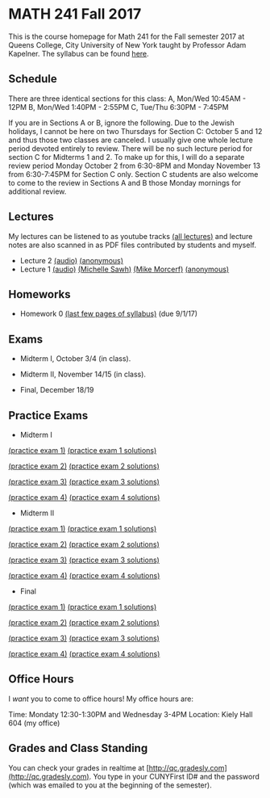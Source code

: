 # MATH 241 Fall 2017

This is the course homepage for Math 241 for the Fall semester 2017 at Queens College, City University of New York taught by Professor Adam Kapelner. The syllabus can be found [here](https://raw.githubusercontent.com/kapelner/QC_Math_241_Fall_2017/master/syllabus/syllabus.pdf).

## Schedule

There are three identical sections for this class:
A, Mon/Wed 10:45AM - 12PM
B, Mon/Wed 1:40PM - 2:55PM
C, Tue/Thu 6:30PM - 7:45PM

If you are in Sections A or B, ignore the following. Due to the Jewish holidays, I cannot be here on two Thursdays for Section C: October 5 and 12 and thus those two classes are canceled. I usually give one whole lecture period devoted entirely to review. There will be no such lecture period for section C for Midterms 1 and 2. To make up for this, I will do a separate review period Monday October 2 from 6:30-8PM and Monday November 13 from 6:30-7:45PM for Section C only. Section C students are also welcome to come to the review in Sections A and B those Monday mornings for additional review.

## Lectures

My lectures can be listened to as youtube tracks [(all lectures)](https://www.youtube.com/playlist?list=PLIwvCnCDnF14sRnB6lUck67KFYCZSBLdO) and lecture notes are also scanned in as PDF files contributed by students and myself.

<!--
* Lecture 23 [(audio)](https://clyp.it/3ootpia0) [(Marcin Sendrowicz Lecs22&23)](https://github.com/kapelner/QC_Math_241_Fall_2017/blob/master/lectures/lec23marcin.pdf) [(Anvar Ashurov)](https://github.com/kapelner/QC_Math_241_Fall_2017/blob/master/lectures/lec23ash.pdf)  [(Linagyong Chen)](https://github.com/kapelner/QC_Math_241_Fall_2017/blob/master/lectures/lec23chenl.pdf) [(Ken Zou)](https://github.com/kapelner/QC_Math_241_Fall_2017/blob/master/lectures/lec23zou.pdf) [(Sherly Zheng)](https://github.com/kapelner/QC_Math_241_Fall_2017/blob/master/lectures/lec23zheng.pdf) [(Randip Parhar)](https://github.com/kapelner/QC_Math_241_Fall_2017/blob/master/lectures/lec23parhar.pdf) [(Prof)](https://github.com/kapelner/QC_Math_241_Fall_2017/blob/master/lectures/lec23kap.pdf)
* Lecture 22 [(audio)](https://clyp.it/h3jmpbvf) [(Anvar Ashurov)](https://github.com/kapelner/QC_Math_241_Fall_2017/blob/master/lectures/lec22ash.pdf) [(Ken Zou)](https://github.com/kapelner/QC_Math_241_Fall_2017/blob/master/lectures/lec22zou.pdf) [(Sherly Zheng)](https://github.com/kapelner/QC_Math_241_Fall_2017/blob/master/lectures/lec22zheng.pdf) [(Linagyong Chen)](https://github.com/kapelner/QC_Math_241_Fall_2017/blob/master/lectures/lec22chenl.pdf) [(Cynthia Rivera)](https://github.com/kapelner/QC_Math_241_Fall_2017/blob/master/lectures/lec22rivera.pdf) [(Monique Tang)](https://github.com/kapelner/QC_Math_241_Fall_2017/blob/master/lectures/lec22tang.pdf) [(Andrew Kwak)](https://github.com/kapelner/QC_Math_241_Fall_2017/blob/master/lectures/lec22kwak.pdf) [(Prof)](https://github.com/kapelner/QC_Math_241_Fall_2017/blob/master/lectures/lec22kap.pdf)
* Lecture 21 [(audio)](https://clyp.it/pmilrdvr) [(Marcin Sendrowicz)](https://github.com/kapelner/QC_Math_241_Fall_2017/blob/master/lectures/lec21marcin.pdf)  [(Cynthia Rivera)](https://github.com/kapelner/QC_Math_241_Fall_2017/blob/master/lectures/lec21rivera.pdf)[(Liangyong Chen)](https://github.com/kapelner/QC_Math_241_Fall_2017/blob/master/lectures/lec21chenl.pdf) [(Sherly Zheng)](https://github.com/kapelner/QC_Math_241_Fall_2017/blob/master/lectures/lec21zheng.pdf) [(Nhi Tran)](https://github.com/kapelner/QC_Math_241_Fall_2017/blob/master/lectures/lec21tran.pdf) [(Randip Parhar)](https://github.com/kapelner/QC_Math_241_Fall_2017/blob/master/lectures/lec21parhar.pdf) [(Prof)](https://github.com/kapelner/QC_Math_241_Fall_2017/blob/master/lectures/lec21kap.pdf)
* Lecture 20 [(audio)](https://clyp.it/hlw3yd1n) [(Marcin Sendrowicz Lecs19&20)](https://github.com/kapelner/QC_Math_241_Fall_2017/blob/master/lectures/lec20marcin.pdf) [(Cynthia Rivera)](https://github.com/kapelner/QC_Math_241_Fall_2017/blob/master/lectures/lec20rivera.pdf) [(Liangyong Chen)](https://github.com/kapelner/QC_Math_241_Fall_2017/blob/master/lectures/lec20chenl.pdf) [(Randip Parhar)](https://github.com/kapelner/QC_Math_241_Fall_2017/blob/master/lectures/lec20parhar.pdf) [(Sherly Zheng)](https://github.com/kapelner/QC_Math_241_Fall_2017/blob/master/lectures/lec20zheng.pdf) [(Andrew Kwak)](https://github.com/kapelner/QC_Math_241_Fall_2017/blob/master/lectures/lec20kwak.pdf) [(Prof)](https://github.com/kapelner/QC_Math_241_Fall_2017/blob/master/lectures/lec20kap.pdf)
* Lecture 19 [(audio)](https://clyp.it/2z2ankqe) [(Randip Parhar)](https://github.com/kapelner/QC_Math_241_Fall_2017/blob/master/lectures/lec19parhar.pdf) [(Xiaowei Chen)](https://github.com/kapelner/QC_Math_241_Fall_2017/blob/master/lectures/lec19xchen.pdf) [(Linagyong Chen)](https://github.com/kapelner/QC_Math_241_Fall_2017/blob/master/lectures/lec19chen.pdf) [(Anvar Ashurov)](https://github.com/kapelner/QC_Math_241_Fall_2017/blob/master/lectures/lec19ash.pdf) [(Cynthia Rivera)](https://github.com/kapelner/QC_Math_241_Fall_2017/blob/master/lectures/lec19riv.pdf) [(Monique Tang)](https://github.com/kapelner/QC_Math_241_Fall_2017/blob/master/lectures/lec19tang.pdf) [(Prof)](https://github.com/kapelner/QC_Math_241_Fall_2017/blob/master/lectures/lec19kap.pdf)
* Lecture 18 [(audio)](https://clyp.it/p4ka2adx) [(Marcin Sendrowicz Lecs17&18)](https://github.com/kapelner/QC_Math_241_Fall_2017/blob/master/lectures/lec18marcin.pdf) [(Xiaowei Chen)](https://github.com/kapelner/QC_Math_241_Fall_2017/blob/master/lectures/lec18chenx.pdf) [(Liangyong Chen)](https://github.com/kapelner/QC_Math_241_Fall_2017/blob/master/lectures/lec18chen.pdf) [(Cynthia Rivera)](https://github.com/kapelner/QC_Math_241_Fall_2017/blob/master/lectures/lec18riv.pdf) [(Monique Tang)](https://github.com/kapelner/QC_Math_241_Fall_2017/blob/master/lectures/lec18tang.pdf) [(Sherly Zheng)](https://github.com/kapelner/QC_Math_241_Fall_2017/blob/master/lectures/lec18zheng.pdf) [(Randip Parhar)](https://github.com/kapelner/QC_Math_241_Fall_2017/blob/master/lectures/lec18parhar.pdf) [(Anvar Ashurov)](https://github.com/kapelner/QC_Math_241_Fall_2017/blob/master/lectures/lec18ash.pdf) [(Prof)](https://github.com/kapelner/QC_Math_241_Fall_2017/blob/master/lectures/lec18kap.pdf)
* Lecture 17 [(audio)](https://clyp.it/cpfktqg0) [(Xiaowei Chen)](https://github.com/kapelner/QC_Math_241_Fall_2017/blob/master/lectures/lec17chenx.pdf) [(Anvar Ashurov)](https://github.com/kapelner/QC_Math_241_Fall_2017/blob/master/lectures/lec17ash.pdf) [(Monique Tang)](https://github.com/kapelner/QC_Math_241_Fall_2017/blob/master/lectures/lec17tang.pdf) [(Cynthia Rivera)](https://github.com/kapelner/QC_Math_241_Fall_2017/blob/master/lectures/lec17rivera.pdf) [(Nhi Tran)](https://github.com/kapelner/QC_Math_241_Fall_2017/blob/master/lectures/lec17tran.pdf) [(Prof)](https://github.com/kapelner/QC_Math_241_Fall_2017/blob/master/lectures/lec17kap.pdf) 
* Lecture 16 [(audio)](https://clyp.it/dtq1weqe) [(Marcin Sendrowicz Lecs14-16)](https://github.com/kapelner/QC_Math_241_Fall_2017/blob/master/lectures/lec16marcin.pdf) [(Xiaowei Chen)](https://github.com/kapelner/QC_Math_241_Fall_2017/blob/master/lectures/lec16chenx.pdf) [(Anvar Ashurov)](https://github.com/kapelner/QC_Math_241_Fall_2017/blob/master/lectures/lec16ash.pdf) [(Cynthia Rivera)](https://github.com/kapelner/QC_Math_241_Fall_2017/blob/master/lectures/lec16rivera.pdf) [(Nhi Tran)](https://github.com/kapelner/QC_Math_241_Fall_2017/blob/master/lectures/lec16tran.pdf)  [(Sherly Zheng)](https://github.com/kapelner/QC_Math_241_Fall_2017/blob/master/lectures/lec16zheng.pdf) [(Prof)](https://github.com/kapelner/QC_Math_241_Fall_2017/blob/master/lectures/lec16kap.pdf)
* Lecture 15 [(audio)](https://clyp.it/lropjc22) [(Randip Parhar)](https://github.com/kapelner/QC_Math_241_Fall_2017/blob/master/lectures/lec15parhar.pdf) [(Anvar Ashurov)](https://github.com/kapelner/QC_Math_241_Fall_2017/blob/master/lectures/lec15ash.pdf) [(Nhi Tran)](https://github.com/kapelner/QC_Math_241_Fall_2017/blob/master/lectures/lec15tran.pdf) [(Sherly Zheng)](https://github.com/kapelner/QC_Math_241_Fall_2017/blob/master/lectures/lec15zheng.pdf) [(Monique Tang)](https://github.com/kapelner/QC_Math_241_Fall_2017/blob/master/lectures/lec15tang.pdf) [(Prof)](https://github.com/kapelner/QC_Math_241_Fall_2017/blob/master/lectures/lec15kap.pdf)
* Lecture 14 [(audio)](https://clyp.it/1hhre5sf) [(Sherly Zheng)](https://github.com/kapelner/QC_Math_241_Fall_2017/blob/master/lectures/lec14zheng.pdf) [(Monique Tang)](https://github.com/kapelner/QC_Math_241_Fall_2017/blob/master/lectures/lec14tang.pdf) [(Nhi Tran)](https://github.com/kapelner/QC_Math_241_Fall_2017/blob/master/lectures/lec14tran.pdf) [(Cynthia Rivera)](https://github.com/kapelner/QC_Math_241_Fall_2017/blob/master/lectures/lec14rivera.pdf) [(Tahir Vali)](https://github.com/kapelner/QC_Math_241_Fall_2017/blob/master/lectures/lec14tahir.pdf) [(Randip Parhar)](https://github.com/kapelner/QC_Math_241_Fall_2017/blob/master/lectures/lec14parhar.pdf) [(Andrew Kwak)](https://github.com/kapelner/QC_Math_241_Fall_2017/blob/master/lectures/lec14kwak.pdf) [(Prof)](https://github.com/kapelner/QC_Math_241_Fall_2017/blob/master/lectures/lec14kap.pdf)
* Lecture 13 [(audio)](https://clyp.it/sry3aigr) [(Marcin Sendrowicz Lec12&13)](https://github.com/kapelner/QC_Math_241_Fall_2017/blob/master/lectures/lec13marcin.pdf)  [(Sherly Zheng)](https://github.com/kapelner/QC_Math_241_Fall_2017/blob/master/lectures/lec13zheng.pdf) [(Nhi Tran)](https://github.com/kapelner/QC_Math_241_Fall_2017/blob/master/lectures/lec13tran.pdf) [(Cynthia Rivera)](https://github.com/kapelner/QC_Math_241_Fall_2017/blob/master/lectures/lec13rivera.pdf) [(Tahir Vali)](https://github.com/kapelner/QC_Math_241_Fall_2017/blob/master/lectures/lec13tahir.pdf) [(Randip Parhar)](https://github.com/kapelner/QC_Math_241_Fall_2017/blob/master/lectures/lec13parhar.pdf) [(Andrew Kwak)](https://github.com/kapelner/QC_Math_241_Fall_2017/blob/master/lectures/lec13kwak.pdf) [(Monique Tang)](https://github.com/kapelner/QC_Math_241_Fall_2017/blob/master/lectures/lec13tang.pdf) [(Prof)](https://github.com/kapelner/QC_Math_241_Fall_2017/blob/master/lectures/lec13kap.pdf)
* Lecture 12 [(audio)](https://clyp.it/jsdqidv5)  [(Sherly Zheng)](https://github.com/kapelner/QC_Math_241_Fall_2017/blob/master/lectures/lec12zheng.pdf) [(Randip Parhar)](https://github.com/kapelner/QC_Math_241_Fall_2017/blob/master/lectures/lec12parhar.pdf) [(Mohammed Jalal)](https://github.com/kapelner/QC_Math_241_Fall_2017/blob/master/lectures/lec12jalal.pdf) [(Tahir Vali)](https://github.com/kapelner/QC_Math_241_Fall_2017/blob/master/lectures/lec12vali.pdf) [(Monique Tang)](https://github.com/kapelner/QC_Math_241_Fall_2017/blob/master/lectures/lec12tang.pdf) [(Prof)](https://github.com/kapelner/QC_Math_241_Fall_2017/blob/master/lectures/lec12kap.pdf)
* Lecture 11 [(audio)](https://clyp.it/55tyrkpw) [(Marcin Sendrowicz Lec10&11)](https://github.com/kapelner/QC_Math_241_Fall_2017/blob/master/lectures/lec11marcin.pdf) [(Randip Parhar)](https://github.com/kapelner/QC_Math_241_Fall_2017/blob/master/lectures/lec11parhar.pdf) [(Mohammed Jalal)](https://github.com/kapelner/QC_Math_241_Fall_2017/blob/master/lectures/lec11jalal.pdf) [(Sherly Zheng)](https://github.com/kapelner/QC_Math_241_Fall_2017/blob/master/lectures/lec11zheng.pdf) [(Nhi Tran)](https://github.com/kapelner/QC_Math_241_Fall_2017/blob/master/lectures/lec11tran.pdf) [(Tahir Vali)](https://github.com/kapelner/QC_Math_241_Fall_2017/blob/master/lectures/lec11vali.pdf) [(Monique Tang)](https://github.com/kapelner/QC_Math_241_Fall_2017/blob/master/lectures/lec11tang.pdf) [(Prof)](https://github.com/kapelner/QC_Math_241_Fall_2017/blob/master/lectures/lec11kap.pdf) 
* Lecture 10 [(audio)](https://clyp.it/im3u2zln) [(Mohammed Jalal)](https://github.com/kapelner/QC_Math_241_Fall_2017/blob/master/lectures/lec10jalal.pdf) [(Sherly Zheng)](https://github.com/kapelner/QC_Math_241_Fall_2017/blob/master/lectures/lec10zheng.pdf) [(Nhi Tran)](https://github.com/kapelner/QC_Math_241_Fall_2017/blob/master/lectures/lec10tran.pdf) [(Cynthia Rivera)](https://github.com/kapelner/QC_Math_241_Fall_2017/blob/master/lectures/lec10riv.pdf) [(Andrew Kwak)](https://github.com/kapelner/QC_Math_241_Fall_2017/blob/master/lectures/lec10kwak.pdf) [(Monique Tang)](https://github.com/kapelner/QC_Math_241_Fall_2017/blob/master/lectures/lec10tang.pdf) [(Prof)](https://github.com/kapelner/QC_Math_241_Fall_2017/blob/master/lectures/lec10kap.pdf)
* Lecture 9 [(audio)](https://clyp.it/1dxdpulo) [(Marcin Sendrowicz Lec8&9)](https://github.com/kapelner/QC_Math_241_Fall_2017/blob/master/lectures/lec09marcin.pdf) [(Randip Parhar)](https://github.com/kapelner/QC_Math_241_Fall_2017/blob/master/lectures/lec09parhar.pdf) [(Cynthia Rivera)](https://github.com/kapelner/QC_Math_241_Fall_2017/blob/master/lectures/lec09riv.pdf) [(Monique Tang)](https://github.com/kapelner/QC_Math_241_Fall_2017/blob/master/lectures/lec09tang.pdf) [(Sherly Zheng)](https://github.com/kapelner/QC_Math_241_Fall_2017/blob/master/lectures/lec09zheng.pdf) [(Nhi Tran)](https://github.com/kapelner/QC_Math_241_Fall_2017/blob/master/lectures/lec09tran.pdf) [(Anvar Ashurov)](https://github.com/kapelner/QC_Math_241_Fall_2017/blob/master/lectures/lec09ash.pdf) [(Prof)](https://github.com/kapelner/QC_Math_241_Fall_2017/blob/master/lectures/lec09kap.pdf) 
* Lecture 8 [(audio)](https://clyp.it/swteioco) [(Randip Parhar)](https://github.com/kapelner/QC_Math_241_Fall_2017/blob/master/lectures/lec08parhar.pdf) [(Anvar Ashurov)](https://github.com/kapelner/QC_Math_241_Fall_2017/blob/master/lectures/lec08ash.pdf) [(ZhaoHua Tan)](https://github.com/kapelner/QC_Math_241_Fall_2017/blob/master/lectures/lec08tan.pdf) [(Cynthia Rivera)](https://github.com/kapelner/QC_Math_241_Fall_2017/blob/master/lectures/lec08riv.pdf)  [(Nhi Tran)](https://github.com/kapelner/QC_Math_241_Fall_2017/blob/master/lectures/lec08tran.pdf) [(Monique Tang)](https://github.com/kapelner/QC_Math_241_Fall_2017/blob/master/lectures/lec08tang.pdf) [(Andrew Kwak)](https://github.com/kapelner/QC_Math_241_Fall_2017/blob/master/lectures/lec08kwak.pdf) [(Prof)](https://github.com/kapelner/QC_Math_241_Fall_2017/blob/master/lectures/lec08kap.pdf)
* Lecture 7 [(audio)](https://clyp.it/z2vslqce) [(Cynthia Rivera)](https://github.com/kapelner/QC_Math_241_Fall_2017/blob/master/lectures/lec07riv.pdf) [(David Kim)](https://github.com/kapelner/QC_Math_241_Fall_2017/blob/master/lectures/lec07kim.pdf) [(Randip Parhar)](https://github.com/kapelner/QC_Math_241_Fall_2017/blob/master/lectures/lec07parhar.pdf) [(Monique Tang)](https://github.com/kapelner/QC_Math_241_Fall_2017/blob/master/lectures/lec07tang.pdf) [(Nhi Tran)](https://github.com/kapelner/QC_Math_241_Fall_2017/blob/master/lectures/lec07tran.pdf) [(Andrew Kwak)](https://github.com/kapelner/QC_Math_241_Fall_2017/blob/master/lectures/lec07kwak.pdf)  [(Prof)](https://github.com/kapelner/QC_Math_241_Fall_2017/blob/master/lectures/lec07kap.pdf)
* Lecture 6 [(audio)](https://clyp.it/u2wjhut1) [(Randip Parhar)](https://github.com/kapelner/QC_Math_241_Fall_2017/blob/master/lectures/lec06parhar.pdf) [(David Kim)](https://github.com/kapelner/QC_Math_241_Fall_2017/blob/master/lectures/lec06kim.pdf) [(Monique Tang)](https://github.com/kapelner/QC_Math_241_Fall_2017/blob/master/lectures/lec06tang.pdf) [(Nhi Tran)](https://github.com/kapelner/QC_Math_241_Fall_2017/blob/master/lectures/lec06tran.pdf) [(Andrew Kwak)](https://github.com/kapelner/QC_Math_241_Fall_2017/blob/master/lectures/lec06kwak.pdf) [(Prof)](https://github.com/kapelner/QC_Math_241_Fall_2017/blob/master/lectures/lec06kap.pdf)
* Lecture 5 [(audio)](https://clyp.it/whwedabc) [(Randip Parhar)](https://github.com/kapelner/QC_Math_241_Fall_2017/blob/master/lectures/lec05parhar.pdf) [(Monique Tang)](https://github.com/kapelner/QC_Math_241_Fall_2017/blob/master/lectures/lec05tang.pdf) [(Prof)](https://github.com/kapelner/QC_Math_241_Fall_2017/blob/master/lectures/lec05kap.pdf)
* Lecture 4 [(audio)](https://clyp.it/hplwtkqg) [(Marcin Sendrowicz Lec3&4)](https://github.com/kapelner/QC_Math_241_Fall_2017/blob/master/lectures/lec04marcin.pdf) [(Randip Parhar)](https://github.com/kapelner/QC_Math_241_Fall_2017/blob/master/lectures/lec04parhar.pdf) [(Monique Tang)](https://github.com/kapelner/QC_Math_241_Fall_2017/blob/master/lectures/lec04tang.pdf)  [(Prof)](https://github.com/kapelner/QC_Math_241_Fall_2017/blob/master/lectures/lec04kap.pdf)
<<<<<<< HEAD
* Lecture 3 [(audio)](https://clyp.it/cqxbt3ez) [(Randip Parhar)](https://github.com/kapelner/QC_Math_241_Fall_2017/blob/master/lectures/lec03parhar.pdf) [(Monique Tang)](https://github.com/kapelner/QC_Math_241_Fall_2017/blob/master/lectures/lec03tang.pdf) [(Andrew Kwak)](https://github.com/kapelner/QC_Math_241_Fall_2017/blob/master/lectures/lec03kwak.pdf) [(ZhauHua Tan)](https://github.com/kapelner/QC_Math_241_Fall_2017/blob/master/lectures/lec03tan.pdf)  [(Ken Zou)](https://github.com/kapelner/QC_Math_241_Fall_2017/blob/master/lectures/lec03zou.pdf) [(Prof)](https://github.com/kapelner/QC_Math_241_Fall_2017/blob/master/lectures/lec03kap.pdf)-->
* Lecture 2 [(audio)](https://youtu.be/qadgUoHEO14) [(anonymous)](https://github.com/kapelner/QC_Math_241_Fall_2017/blob/master/lectures/lec02anon.pdf)
* Lecture 1 [(audio)](https://youtu.be/Koo7j3ZQMdw) [(Michelle Sawh)](https://github.com/kapelner/QC_Math_241_Fall_2017/blob/master/lectures/lec01sawh.pdf) [(Mike Morcerf)](https://github.com/kapelner/QC_Math_241_Fall_2017/blob/master/lectures/lec01morcerf.pdf) [(anonymous)](https://github.com/kapelner/QC_Math_241_Fall_2017/blob/master/lectures/lec01anon.pdf)

## Homeworks

<!--
* Homework 9 [(download)](https://github.com/kapelner/QC_Math_241_Fall_2017/blob/master/homeworks/hw09/hw09.pdf?raw=true) [(view)](https://github.com/kapelner/QC_Math_241_Fall_2017/blob/master/homeworks/hw09/hw09.pdf) (due 12/12/16)
* Homework 8 [(download)](https://github.com/kapelner/QC_Math_241_Fall_2017/blob/master/homeworks/hw08/hw08.pdf?raw=true) [(view)](https://github.com/kapelner/QC_Math_241_Fall_2017/blob/master/homeworks/hw08/hw08.pdf) (due 12/2/16)
* Homework 7 [(download)](https://github.com/kapelner/QC_Math_241_Fall_2017/blob/master/homeworks/hw07/hw07.pdf?raw=true) [(view)](https://github.com/kapelner/QC_Math_241_Fall_2017/blob/master/homeworks/hw07/hw07.pdf) (due 11/23/16)
* Homework 6 [(download)](https://github.com/kapelner/QC_Math_241_Fall_2017/blob/master/homeworks/hw06/hw06.pdf?raw=true) [(view)](https://github.com/kapelner/QC_Math_241_Fall_2017/blob/master/homeworks/hw06/hw06.pdf) (due 11/11/16)
* Homework 5 [(download)](https://github.com/kapelner/QC_Math_241_Fall_2017/blob/master/homeworks/hw05/hw05.pdf?raw=true) [(view)](https://github.com/kapelner/QC_Math_241_Fall_2017/blob/master/homeworks/hw05/hw05.pdf) (due 10/27/16)
* Homework 4 [(download)](https://github.com/kapelner/QC_Math_241_Fall_2017/blob/master/homeworks/hw04/hw04.pdf?raw=true) [(view)](https://github.com/kapelner/QC_Math_241_Fall_2017/blob/master/homeworks/hw04/hw04.pdf) (due 10/6/16)
* Homework 3 [(download)](https://github.com/kapelner/QC_Math_241_Fall_2017/blob/master/homeworks/hw03/hw03.pdf?raw=true) [(view)](https://github.com/kapelner/QC_Math_241_Fall_2017/blob/master/homeworks/hw03/hw03.pdf) (due 9/20/16)
* Homework 2 [(download)](https://github.com/kapelner/QC_Math_241_Fall_2017/blob/master/homeworks/hw02/hw02.pdf?raw=true) [(view)](https://github.com/kapelner/QC_Math_241_Fall_2017/blob/master/homeworks/hw02/hw02.pdf) (due 9/13/16)
* Homework 1 [(download)](https://github.com/kapelner/QC_Math_241_Fall_2017/blob/master/homeworks/hw01/hw01.pdf?raw=true) [(view)](https://github.com/kapelner/QC_Math_241_Fall_2017/blob/master/homeworks/hw01/hw01.pdf) (due 9/6/16)-->
* Homework 0 [(last few pages of syllabus)](https://github.com/kapelner/QC_Math_241_Fall_2017/blob/master/syllabus/syllabus.pdf?raw=true) (due 9/1/17)


## Exams


* Midterm I, October 3/4 (in class). 

* Midterm II, November 14/15 (in class). 

* Final, December 18/19

## Practice Exams

* Midterm I

[(practice exam 1)](https://github.com/kapelner/QC_Math_241_Fall_2016/blob/master/exams/midterm1/midterm1.pdf) [(practice exam 1 solutions)](https://github.com/kapelner/QC_Math_241_Fall_2016/blob/master/exams/midterm1/midterm1_solutions.pdf)

[(practice exam 2)](https://github.com/kapelner/QC_Math_241_Fall_2015/blob/master/exams/midterm1/midterm1.pdf) [(practice exam 2 solutions)](https://github.com/kapelner/QC_Math_241_Fall_2015/blob/master/exams/midterm1/midterm1_solutions.pdf) 

[(practice exam 3)](https://github.com/kapelner/QC_Math_241_Spring_2015/blob/master/exams/midterm1/midterm1.pdf?raw=true) [(practice exam 3 solutions)](https://github.com/kapelner/QC_Math_241_Spring_2015/blob/master/exams/midterm1/midterm1_solutions.pdf?raw=true) 

[(practice exam 4)](https://github.com/kapelner/QC_Math_241_Fall_2014_15/blob/master/exams/midterm1/midterm1.pdf?raw=true) [(practice exam 4 solutions)](https://github.com/kapelner/QC_Math_241_Fall_2014_15/blob/master/exams/midterm1/midterm1_solutions.pdf?raw=true)

* Midterm II

[(practice exam 1)](https://github.com/kapelner/QC_Math_241_Fall_2016/blob/master/exams/midterm2/midterm2.pdf) [(practice exam 1 solutions)](https://github.com/kapelner/QC_Math_241_Fall_2016/blob/master/exams/midterm2/midterm2_solutions.pdf)

[(practice exam 2)](https://github.com/kapelner/QC_Math_241_Fall_2015/blob/master/exams/midterm2/midterm2.pdf) [(practice exam 2 solutions)](https://github.com/kapelner/QC_Math_241_Fall_2015/blob/master/exams/midterm2/midterm2_solutions.pdf) 

[(practice exam 3)](https://github.com/kapelner/QC_Math_241_Spring_2015/blob/master/exams/midterm2/midterm2.pdf?raw=true) [(practice exam 3 solutions)](https://github.com/kapelner/QC_Math_241_Spring_2015/blob/master/exams/midterm2/midterm2_solutions.pdf?raw=true) 

[(practice exam 4)](https://github.com/kapelner/QC_Math_241_Fall_2014_15/blob/master/exams/midterm2/midterm2.pdf?raw=true) [(practice exam 4 solutions)](https://github.com/kapelner/QC_Math_241_Fall_2014_15/blob/master/exams/midterm2/midterm2_solutions.pdf?raw=true)

* Final

[(practice exam 1)](https://github.com/kapelner/QC_Math_241_Fall_2016/blob/master/exams/final/final.pdf) [(practice exam 1 solutions)](https://github.com/kapelner/QC_Math_241_Fall_2016/blob/master/exams/final/final_solutions.pdf)

[(practice exam 2)](https://github.com/kapelner/QC_Math_241_Fall_2015/blob/master/exams/final/final.pdf) [(practice exam 2 solutions)](https://github.com/kapelner/QC_Math_241_Fall_2015/blob/master/exams/final/final_solutions.pdf)  

[(practice exam 3)](https://github.com/kapelner/QC_Math_241_Spring_2015/blob/master/exams/final/final.pdf?raw=true) [(practice exam 3 solutions)](https://github.com/kapelner/QC_Math_241_Spring_2015/blob/master/exams/final/final_solutions.pdf?raw=true) 

[(practice exam 4)](https://github.com/kapelner/QC_Math_241_Fall_2014_15/blob/master/exams/final/final.pdf?raw=true) [(practice exam 4 solutions)](https://github.com/kapelner/QC_Math_241_Fall_2014_15/blob/master/exams/final/final_solutions.pdf?raw=true)

## Office Hours

I *want* you to come to office hours! My office hours are:

Time: Mondaty 12:30-1:30PM and Wednesday 3-4PM
Location: Kiely Hall 604 (my office)

## Grades and Class Standing

You can check your grades in realtime at [http://qc.gradesly.com](http://qc.gradesly.com). You type in your CUNYFirst ID# and the password (which was emailed to you at the beginning of the semester).
